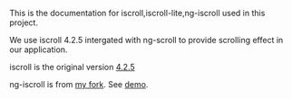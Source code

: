 This is the documentation for iscroll,iscroll-lite,ng-iscroll used in this project.

We use iscroll 4.2.5 intergated with ng-scroll to provide scrolling effect in our application.

iscroll is the original version [4.2.5](https://github.com/cubiq/iscroll/tree/v4.2.5)

ng-iscroll is from [my fork](https://github.com/michalliu/ng-iScroll). See [demo](//TODO).
